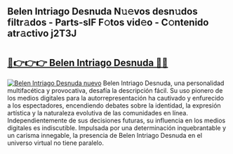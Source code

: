 ## Belen Intriago Desnuda N𝚞𝚎vos desn𝚞dos filtr𝚊dos - Parts-sIF F𝚘tos vid𝚎o - C𝚘ntenido atr𝚊ctivo j2T3J

# <h2><a href="http://mb0hlmj.tromn.icu/?c=Belen+Intriago+Desnuda">🔗👉👉👉 Belen Intriago Desnuda 🔗🔗</a></h2>

[![Belen Intriago Desnuda nuevo](https://i.imgur.com/pEAQMta.gif)](http://mb0hlmj.tromn.icu/?c=Belen+Intriago+Desnuda)
Belen Intriago Desnuda, una personalidad multifacética y provocativa, desafía la descripción fácil. Su uso pionero de los medios digitales para la autorrepresentación ha cautivado y enfurecido a los espectadores, encendiendo debates sobre la identidad, la expresión artística y la naturaleza evolutiva de las comunidades en línea. Independientemente de sus decisiones futuras, su influencia en los medios digitales es indiscutible. Impulsada por una determinación inquebrantable y un carisma innegable, la presencia de Belen Intriago Desnuda en el universo virtual no tiene paralelo.
